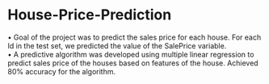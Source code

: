 # House-Price-Prediction
• Goal of the project was to predict the sales price for each house. For each Id in the test set, we predicted the value of the SalePrice variable.<br>
• A predictive algorithm was developed using multiple linear regression to predict sales price of the houses based on features of the house. Achieved 80% accuracy for the algorithm.
